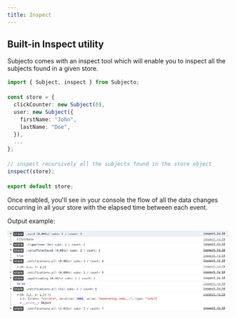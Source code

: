 ```yaml
---
title: Inspect
---
```


## Built-in Inspect utility

Subjecto comes with an inspect tool which will enable you to inspect all the subjects found in a given store.

```ts title="store.ts"
import { Subject, inspect } from Subjecto;

const store = {
  clickCounter: new Subject(0),
  user: new Subject({
    firstName: "John",
    lastName: "Doe",
  }),
  ...
};

// inspect recursively all the subjects found in the store object
inspect(store);

export default store;
```

Once enabled, you'll see in your console the flow of all the data changes occurring in all your store with the elapsed time between each event.

Output example:

![Docusaurus logo](../images/inspect-example.png)
